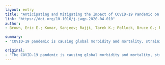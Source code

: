```yaml
---
layout: entry
title: "Anticipating and Mitigating the Impact of COVID-19 Pandemic on Alzheimer's Disease and Related Dementias"
link: "https://doi.org/10.1016/j.jagp.2020.04.010"
author:
- Brown, Eric E.; Kumar, Sanjeev; Rajji, Tarek K.; Pollock, Bruce G.; Mulsant, Benoit H.

summary:
- "COVID-19 pandemic is causing global morbidity and mortality, straining health systems, and disrupting society. In this Special Article, we discuss and propose mitigation strategies. We discuss and discuss the current and expected impact of the Pandemic on individuals with ADRD."

original:
- "The COVID-19 pandemic is causing global morbidity and mortality, straining health systems, and disrupting society, putting individuals with Alzheimer's disease and related dementias (ADRD) at risk of significant harm. In this Special Article, we examine the current and expected impact of the pandemic on individuals with ADRD. We discuss and propose mitigation strategies for: the risk of COVID-19 infection and its associated morbidity and mortality for individuals with ADRD; the impact of COVID-19 on the diagnosis and clinical management of ADRD; consequences of societal responses to COVID-19 in different ADRD care settings; the effect of COVID-19 on caregivers and physicians of individuals with ADRD; mental hygiene, trauma, and stigma in the time of COVID-19; and the potential impact of COVID-19 on ADRD research. Amid considerable uncertainty, we may be able to prevent or reduce the harm of the COVID-19 pandemic and its consequences for individuals with ADRD and their caregivers."
---
```


